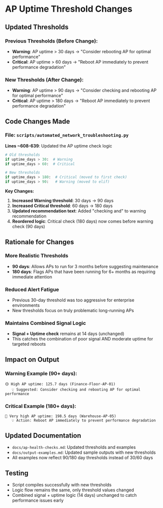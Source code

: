 # AP Uptime Threshold Changes

## Updated Thresholds

### Previous Thresholds (Before Change):
- **Warning**: AP uptime > 30 days → "Consider rebooting AP for optimal performance"
- **Critical**: AP uptime > 60 days → "Reboot AP immediately to prevent performance degradation"

### New Thresholds (After Change):
- **Warning**: AP uptime > 90 days → "Consider checking and rebooting AP for optimal performance"
- **Critical**: AP uptime > 180 days → "Reboot AP immediately to prevent performance degradation"

## Code Changes Made

### File: `scripts/automated_network_troubleshooting.py`
**Lines ~608-639**: Updated the AP uptime check logic

```python
# Old thresholds
if uptime_days > 30:  # Warning
if uptime_days > 60:  # Critical

# New thresholds  
if uptime_days > 180:  # Critical (moved to first check)
if uptime_days > 90:   # Warning (moved to elif)
```

**Key Changes:**
1. **Increased Warning threshold**: 30 days → 90 days
2. **Increased Critical threshold**: 60 days → 180 days
3. **Updated recommendation text**: Added "checking and" to warning recommendation
4. **Reordered logic**: Critical check (180 days) now comes before warning check (90 days)

## Rationale for Changes

### More Realistic Thresholds
- **90 days**: Allows APs to run for 3 months before suggesting maintenance
- **180 days**: Flags APs that have been running for 6+ months as requiring immediate attention

### Reduced Alert Fatigue
- Previous 30-day threshold was too aggressive for enterprise environments
- New thresholds focus on truly problematic long-running APs

### Maintains Combined Signal Logic
- **Signal + Uptime check** remains at 14 days (unchanged)
- This catches the combination of poor signal AND moderate uptime for targeted reboots

## Impact on Output

### Warning Example (90+ days):
```
🟡 High AP uptime: 125.7 days (Finance-Floor-AP-01)
   💡 Suggested: Consider checking and rebooting AP for optimal performance
```

### Critical Example (180+ days):
```
🔴 Very high AP uptime: 198.5 days (Warehouse-AP-05)
   💡 Action: Reboot AP immediately to prevent performance degradation
```

## Updated Documentation
- `docs/ap-health-checks.md`: Updated thresholds and examples
- `docs/output-examples.md`: Updated sample outputs with new thresholds
- All examples now reflect 90/180 day thresholds instead of 30/60 days

## Testing
- Script compiles successfully with new thresholds
- Logic flow remains the same, only threshold values changed
- Combined signal + uptime logic (14 days) unchanged to catch performance issues early
